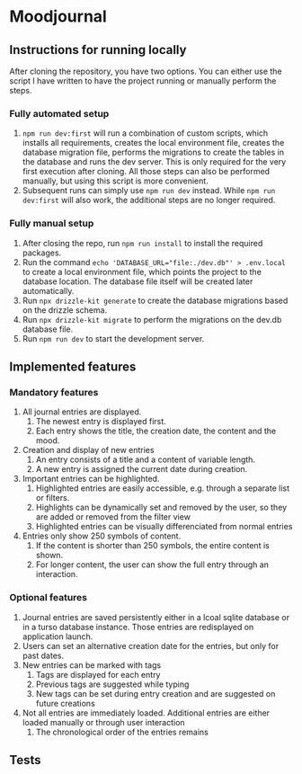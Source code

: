 # Moodjournal

## Instructions for running locally

After cloning the repository, you have two options. You can either use the script I have written to have the project running or manually perform the steps.

### Fully automated setup

1. `npm run dev:first` will run a combination of custom scripts, which installs all requirements, creates the local environment file, creates the database migration file, performs the migrations to create the tables in the database and runs the dev server. This is only required for the very first execution after cloning. All those steps can also be performed manually, but using this script is more convenient.
2. Subsequent runs can simply use `npm run dev` instead. While `npm run dev:first` will also work, the additional steps are no longer required.

### Fully manual setup

1. After closing the repo, run `npm run install` to install the required packages.
2. Run the command `echo 'DATABASE_URL="file:./dev.db"' > .env.local` to create a local environment file, which points the project to the database location. The database file itself will be created later automatically.
3. Run `npx drizzle-kit generate` to create the database migrations based on the drizzle schema.
4. Run `npx drizzle-kit migrate` to perform the migrations on the dev.db database file.
5. Run `npm run dev` to start the development server.

## Implemented features

### Mandatory features

1. All journal entries are displayed.
   1. The newest entry is displayed first.
   2. Each entry shows the title, the creation date, the content and the mood.
2. Creation and display of new entries
   1. An entry consists of a title and a content of variable length.
   2. A new entry is assigned the current date during creation.
3. Important entries can be highlighted.
   1. Highlighted entries are easily accessible, e.g. through a separate list or filters.
   2. Highlights can be dynamically set and removed by the user, so they are added or removed from the filter view
   3. Highlighted entries can be visually differenciated from normal entries
4. Entries only show 250 symbols of content.
   1. If the content is shorter than 250 symbols, the entire content is shown.
   2. For longer content, the user can show the full entry through an interaction.

### Optional features

1. Journal entries are saved persistently either in a lcoal sqlite database or in a turso database instance. Those entries are redisplayed on application launch.
2. Users can set an alternative creation date for the entries, but only for past dates.
3. New entries can be marked with tags
   1. Tags are displayed for each entry
   2. Previous tags are suggested while typing
   3. New tags can be set during entry creation and are suggested on future creations
4. Not all entries are immediately loaded. Additional entries are either loaded manually or through user interaction
   1. The chronological order of the entries remains

## Tests

